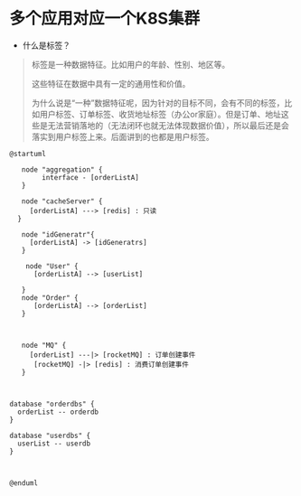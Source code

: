 # 多个应用对应一个K8S集群
* 什么是标签？

> 标签是一种数据特征。比如用户的年龄、性别、地区等。
> 
> 这些特征在数据中具有一定的通用性和价值。
> 
> 为什么说是“一种”数据特征呢，因为针对的目标不同，会有不同的标签，比如用户标签、订单标签、收货地址标签（办公or家庭）。但是订单、地址这些是无法营销落地的（无法闭环也就无法体现数据价值），所以最后还是会落实到用户标签上来。后面讲到的也都是用户标签。

``` plantuml 
@startuml

   node "aggregation" {
        interface - [orderListA] 
   }
   
   node "cacheServer" {
     [orderListA] ---> [redis] : 只读
  }
   
   node "idGeneratr"{
     [orderListA] -> [idGeneratrs]    
   }
   
    node "User" {
      [orderListA] --> [userList]
     
   }
   node "Order" {
      [orderListA] --> [orderList]  
   } 
   
  
   
   node "MQ" {
     [orderList] ---|> [rocketMQ] : 订单创建事件
      [rocketMQ] -|> [redis] : 消费订单创建事件
   }
   


database "orderdbs" {
  orderList -- orderdb     
}

database "userdbs" {
  userList -- userdb   
}



@enduml
```